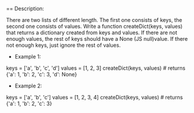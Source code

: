 == Description:

There are two lists of different length. The first one consists of keys, the second one consists of values. Write a function createDict(keys, values) that returns a dictionary created from keys and values. If there are not enough values, the rest of keys should have a None (JS null)value. If there not enough keys, just ignore the rest of values.

 - Example 1:

keys = ['a', 'b', 'c', 'd']
values = [1, 2, 3]
createDict(keys, values) # returns {'a': 1, 'b': 2, 'c': 3, 'd': None}


 - Example 2:

keys = ['a', 'b', 'c']
values = [1, 2, 3, 4]
createDict(keys, values) # returns {'a': 1, 'b': 2, 'c': 3}

